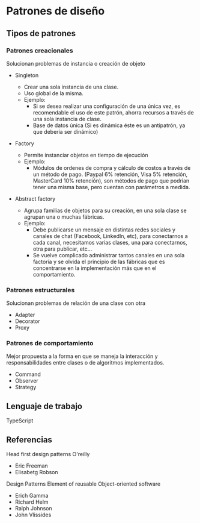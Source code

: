 # Patrones de diseño

## Tipos de patrones

### Patrones creacionales

Solucionan problemas de instancia o creación de objeto

- Singleton

  - Crear una sola instancia de una clase.
  - Uso global de la misma.
  - Ejemplo:
    - Si se desea realizar una configuración de una única vez, es recomendable el uso de este patrón, ahorra recursos a través de una sola instancia de clase.
    - Base de datos única (Si es dinámica éste es un antipatrón, ya que debería ser dinámico)

- Factory
  - Permite instanciar objetos en tiempo de ejecución
  - Ejemplo:
    - Módulos de ordenes de compra y cálculo de costos a través de un método de pago. (Paypal 6% retención, Visa 5% retención, MasterCard 10% retención), son métodos de pago que podrían tener una misma base, pero cuentan con parámetros a medida.
- Abstract factory
  - Agrupa familias de objetos para su creación, en una sola clase se agrupan una o muchas fábricas.
  - Ejemplo:
    - Debe publicarse un mensaje en distintas redes sociales y canales de chat (Facebook, LinkedIn, etc), para conectarnos a cada canal, necesitamos varias clases, una para conectarnos, otra para publicar, etc...
    - Se vuelve complicado administrar tantos canales en una sola factoría y se olvida el principio de las fábricas que es concentrarse en la implementación más que en el comportamiento.

### Patrones estructurales

Solucionan problemas de relación de una clase con otra

- Adapter
- Decorator
- Proxy

### Patrones de comportamiento

Mejor propuesta a la forma en que se maneja la interacción y responsabilidades entre clases o de algoritmos implementados.

- Command
- Observer
- Strategy

## Lenguaje de trabajo

TypeScript

## Referencias

Head first design patterns O'reilly

- Eric Freeman
- Elisabetg Robson

Design Patterns Element of reusable Object-oriented software

- Erich Gamma
- Richard Helm
- Ralph Johnson
- John Vlissides
